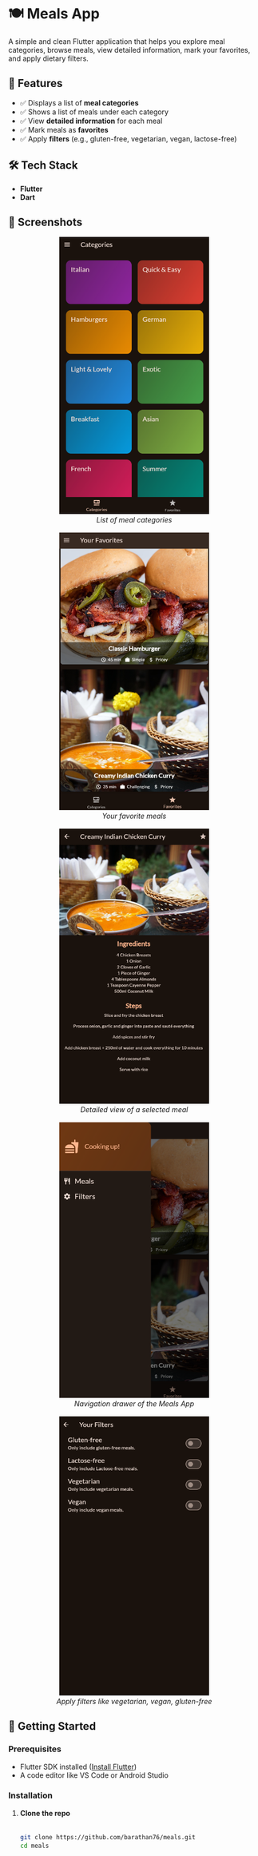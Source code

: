 # 🍽️ Meals App

A simple and clean Flutter application that helps you explore meal categories, browse meals, view detailed information, mark your favorites, and apply dietary filters.

## 📱 Features

- ✅ Displays a list of **meal categories**
- ✅ Shows a list of meals under each category
- ✅ View **detailed information** for each meal
- ✅ Mark meals as **favorites**
- ✅ Apply **filters** (e.g., gluten-free, vegetarian, vegan, lactose-free)

## 🛠️ Tech Stack

- **Flutter**
- **Dart**

## 📸 Screenshots

<div align="center">

<img src="ss/categories.png" style="max-width: 100%; width: 300px;" alt="Meal Categories" />
<br/>
<i>List of meal categories</i>
<br/><br/>

<img src="ss/favorites.png" style="max-width: 100%; width: 300px;" alt="Favorite Meals" />
<br/>
<i>Your favorite meals</i>
<br/><br/>

<img src="ss/meal_details.png" style="max-width: 100%; width: 300px;" alt="Meal Details" />
<br/>
<i>Detailed view of a selected meal</i>
<br/><br/>

<img src="ss/app_drawer.png" style="max-width: 100%; width: 300px;" alt="App Drawer" />
<br/>
<i>Navigation drawer of the Meals App</i>
<br/><br/>

<img src="ss/filters.png" style="max-width: 100%; width: 300px;" alt="Filters" />
<br/>
<i>Apply filters like vegetarian, vegan, gluten-free</i>
</div>


## 🚀 Getting Started

### Prerequisites

- Flutter SDK installed ([Install Flutter](https://flutter.dev/docs/get-started/install))
- A code editor like VS Code or Android Studio

### Installation

1. **Clone the repo**
   ```bash
   
   git clone https://github.com/barathan76/meals.git
   cd meals
